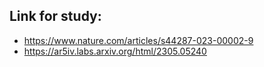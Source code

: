 ## Link for study: 
- https://www.nature.com/articles/s44287-023-00002-9
- https://ar5iv.labs.arxiv.org/html/2305.05240